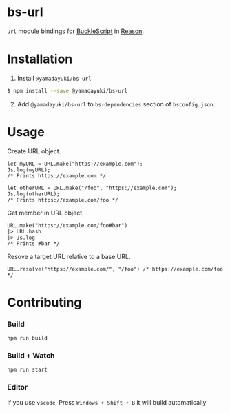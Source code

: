 # bs-url

`url` module bindings for [BuckleScript](https://github.com/bloomberg/bucklescript) in [Reason](https://github.com/facebook/reason).

# Installation

1. Install `@yamadayuki/bs-url`

```sh
$ npm install --save @yamadayuki/bs-url
```

2. Add `@yamadayuki/bs-url` to `bs-dependencies` section of `bsconfig.json`.

# Usage

Create URL object.

```reason
let myURL = URL.make("https://example.com");
Js.log(myURL);
/* Prints https://example.com */

let otherURL = URL.make("/foo", "https://example.com");
Js.log(otherURL);
/* Prints https://example.com/foo */
```

Get member in URL object.

```reason
URL.make("https://example.com/foo#bar")
|> URL.hash
|> Js.log
/* Prints #bar */
```

Resove a target URL relative to a base URL.

```reason
URL.resolve("https://example.com/", "/foo") /* https://example.com/foo */
```

# Contributing

### Build

```
npm run build
```

### Build + Watch

```
npm run start
```

### Editor

If you use `vscode`, Press `Windows + Shift + B` it will build automatically
